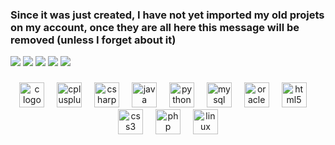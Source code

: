 ### Since it was just created, I have not yet imported my old projets on my account, once they are all here this message will be removed (unless I forget about it)


![](http://github-profile-summary-cards.vercel.app/api/cards/profile-details?username=calliixte&theme=nightowl) 
![](http://github-profile-summary-cards.vercel.app/api/cards/repos-per-language?username=calliixte&theme=nightowl) 
![](http://github-profile-summary-cards.vercel.app/api/cards/most-commit-language?username=calliixte&theme=nightowl) 
![](http://github-profile-summary-cards.vercel.app/api/cards/stats?username=calliixte&theme=nightowl) 
![](http://github-profile-summary-cards.vercel.app/api/cards/productive-time?username=calliixte&theme=nightowl&utcOffset=1) 

###

<div align="center">
  <img src="https://cdn.jsdelivr.net/gh/devicons/devicon/icons/c/c-original.svg" height="40" alt="c logo"  />
  <img width="12" />
  <img src="https://cdn.jsdelivr.net/gh/devicons/devicon/icons/cplusplus/cplusplus-original.svg" height="40" alt="cplusplus logo"  />
  <img width="12" />
  <img src="https://cdn.jsdelivr.net/gh/devicons/devicon/icons/csharp/csharp-original.svg" height="40" alt="csharp logo"  />
  <img width="12" />
  <img src="https://skillicons.dev/icons?i=java" height="40" alt="java logo"  />
  <img width="12" />
  <img src="https://cdn.jsdelivr.net/gh/devicons/devicon/icons/python/python-original.svg" height="40" alt="python logo"  />
  <img width="12" />
  <img src="https://cdn.simpleicons.org/mysql/4479A1" height="40" alt="mysql logo"  />
  <img width="12" />
  <img src="https://cdn.jsdelivr.net/gh/devicons/devicon/icons/oracle/oracle-original.svg" height="40" alt="oracle logo"  />
  <img width="12" />
  <img src="https://cdn.jsdelivr.net/gh/devicons/devicon/icons/html5/html5-original.svg" height="40" alt="html5 logo"  />
  <img width="12" />
  <img src="https://cdn.jsdelivr.net/gh/devicons/devicon/icons/css3/css3-original.svg" height="40" alt="css3 logo"  />
  <img width="12" />
  <img src="https://cdn.simpleicons.org/php/777BB4" height="40" alt="php logo"  />
  <img width="12" />
  <img src="https://skillicons.dev/icons?i=linux" height="40" alt="linux logo"  />
</div>

###
